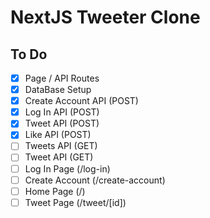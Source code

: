 # NextJS Tweeter Clone

## To Do

- [x] Page / API Routes
- [x] DataBase Setup
- [x] Create Account API (POST)
- [x] Log In API (POST)
- [x] Tweet API (POST)
- [x] Like API (POST)
- [ ] Tweets API (GET)
- [ ] Tweet API (GET)
- [ ] Log In Page (/log-in)
- [ ] Create Account (/create-account)
- [ ] Home Page (/)
- [ ] Tweet Page (/tweet/[id])
